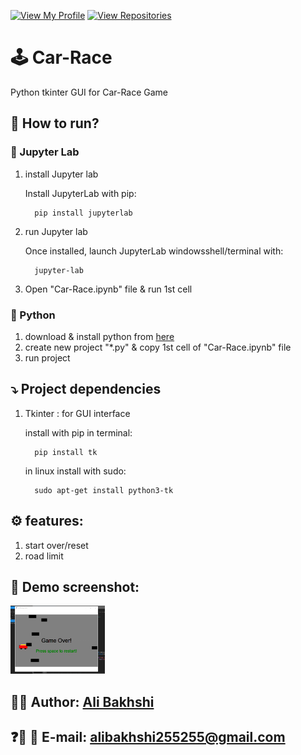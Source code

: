 [![View My Profile](https://img.shields.io/badge/View-My_Profile-blue?logo=GitHub)](https://github.com/bakhshiali)
[![View Repositories](https://img.shields.io/badge/View-My_Repositories-green?logo=GitHub)](https://github.com/bakhshiali?tab=repositories)
# 🕹️ Car-Race
  Python tkinter GUI for Car-Race Game
## 📜 How to run?
### 🧪 Jupyter Lab
  1) install Jupyter lab
  
      Install JupyterLab with pip:
      ```
        pip install jupyterlab
        ```
  2) run Jupyter lab
  
      Once installed, launch JupyterLab windowsshell/terminal with:
      ```
        jupyter-lab
        ```
  3) Open "Car-Race.ipynb" file & run 1st cell
  
### 🐍 Python 

  1) download & install python from [here](https://www.python.org/downloads/)
  2) create new project "*.py" & copy 1st cell of "Car-Race.ipynb" file
  3) run project

## ⤵️ Project dependencies
  1) Tkinter : for GUI interface
  
      install with pip in terminal:
      ```
        pip install tk
        ```
      in linux install with sudo:
      ```
        sudo apt-get install python3-tk 
        ```
## ⚙️ features:
  1) start over/reset
  2) road limit

## 📸 Demo screenshot:

<img src='./Car-Race.png' width=30% height=30%></img>

## 👨‍💻 Author: [Ali Bakhshi](https://github.com/bakhshiali)

## ❓🔔 📧 E-mail: alibakhshi255255@gmail.com
